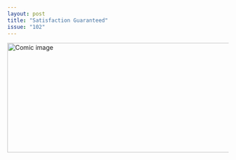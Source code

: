 ```yaml
---
layout: post
title: "Satisfaction Guaranteed"
issue: "102"
---
```

<img src="{{ site.url }}/comics/102.png" title="That will be $10,000, please." alt="Comic image" width="780px" height="250px"/>

